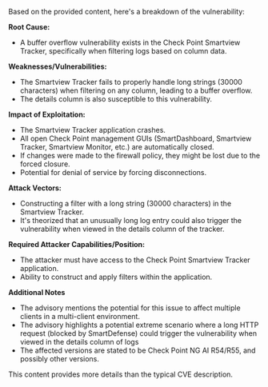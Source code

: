 Based on the provided content, here's a breakdown of the vulnerability:

**Root Cause:**
- A buffer overflow vulnerability exists in the Check Point Smartview Tracker, specifically when filtering logs based on column data.

**Weaknesses/Vulnerabilities:**
- The Smartview Tracker fails to properly handle long strings (30000 characters) when filtering on any column, leading to a buffer overflow.
- The details column is also susceptible to this vulnerability.

**Impact of Exploitation:**
- The Smartview Tracker application crashes.
- All open Check Point management GUIs (SmartDashboard, Smartview Tracker, Smartview Monitor, etc.) are automatically closed.
- If changes were made to the firewall policy, they might be lost due to the forced closure.
- Potential for denial of service by forcing disconnections.

**Attack Vectors:**
- Constructing a filter with a long string (30000 characters) in the Smartview Tracker.
- It's theorized that an unusually long log entry could also trigger the vulnerability when viewed in the details column of the tracker.

**Required Attacker Capabilities/Position:**
- The attacker must have access to the Check Point Smartview Tracker application.
- Ability to construct and apply filters within the application.

**Additional Notes**
- The advisory mentions the potential for this issue to affect multiple clients in a multi-client environment.
- The advisory highlights a potential extreme scenario where a long HTTP request (blocked by SmartDefense) could trigger the vulnerability when viewed in the details column of logs
- The affected versions are stated to be Check Point NG AI R54/R55, and possibly other versions.

This content provides more details than the typical CVE description.